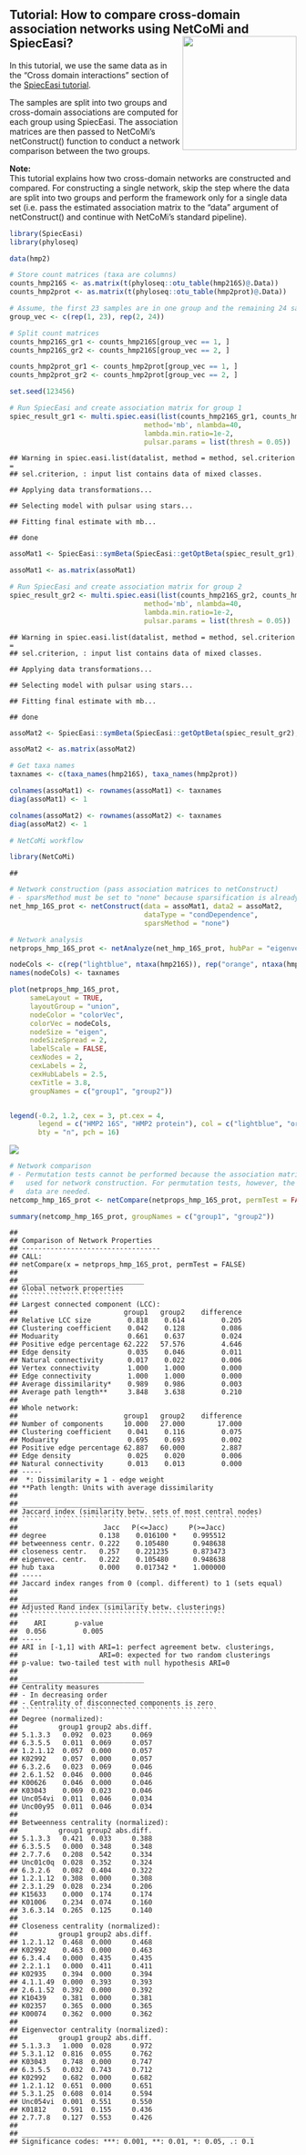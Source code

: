 
## Tutorial: How to compare cross-domain association networks using NetCoMi and SpiecEasi? <img src="figures/NetCoMi_logo_800x400_300dpi.png" align="right" width="200" />

In this tutorial, we use the same data as in the “Cross domain
interactions” section of the [SpiecEasi
tutorial](https://github.com/zdk123/SpiecEasi).

The samples are split into two groups and cross-domain associations are
computed for each group using SpiecEasi. The association matrices are
then passed to NetCoMi’s netConstruct() function to conduct a network
comparison between the two groups.

**Note:**  
This tutorial explains how two cross-domain networks are constructed and
compared. For constructing a single network, skip the step where the
data are split into two groups and perform the framework only for a
single data set (i.e. pass the estimated association matrix to the
“data” argument of netConstruct() and continue with NetCoMi’s standard
pipeline).

``` r
library(SpiecEasi)
library(phyloseq)

data(hmp2)

# Store count matrices (taxa are columns)
counts_hmp216S <- as.matrix(t(phyloseq::otu_table(hmp216S)@.Data))
counts_hmp2prot <- as.matrix(t(phyloseq::otu_table(hmp2prot)@.Data))

# Assume, the first 23 samples are in one group and the remaining 24 samples in the other group
group_vec <- c(rep(1, 23), rep(2, 24))

# Split count matrices
counts_hmp216S_gr1 <- counts_hmp216S[group_vec == 1, ]
counts_hmp216S_gr2 <- counts_hmp216S[group_vec == 2, ]

counts_hmp2prot_gr1 <- counts_hmp2prot[group_vec == 1, ]
counts_hmp2prot_gr2 <- counts_hmp2prot[group_vec == 2, ]

set.seed(123456)

# Run SpiecEasi and create association matrix for group 1
spiec_result_gr1 <- multi.spiec.easi(list(counts_hmp216S_gr1, counts_hmp2prot_gr1), 
                                 method='mb', nlambda=40, 
                                 lambda.min.ratio=1e-2, 
                                 pulsar.params = list(thresh = 0.05))
```

    ## Warning in spiec.easi.list(datalist, method = method, sel.criterion =
    ## sel.criterion, : input list contains data of mixed classes.

    ## Applying data transformations...

    ## Selecting model with pulsar using stars...

    ## Fitting final estimate with mb...

    ## done

``` r
assoMat1 <- SpiecEasi::symBeta(SpiecEasi::getOptBeta(spiec_result_gr1), mode = "ave")

assoMat1 <- as.matrix(assoMat1)

# Run SpiecEasi and create association matrix for group 2
spiec_result_gr2 <- multi.spiec.easi(list(counts_hmp216S_gr2, counts_hmp2prot_gr2), 
                                 method='mb', nlambda=40, 
                                 lambda.min.ratio=1e-2, 
                                 pulsar.params = list(thresh = 0.05))
```

    ## Warning in spiec.easi.list(datalist, method = method, sel.criterion =
    ## sel.criterion, : input list contains data of mixed classes.

    ## Applying data transformations...

    ## Selecting model with pulsar using stars...

    ## Fitting final estimate with mb...

    ## done

``` r
assoMat2 <- SpiecEasi::symBeta(SpiecEasi::getOptBeta(spiec_result_gr2), mode = "ave")

assoMat2 <- as.matrix(assoMat2)

# Get taxa names
taxnames <- c(taxa_names(hmp216S), taxa_names(hmp2prot))

colnames(assoMat1) <- rownames(assoMat1) <- taxnames
diag(assoMat1) <- 1

colnames(assoMat2) <- rownames(assoMat2) <- taxnames
diag(assoMat2) <- 1
```

``` r
# NetCoMi workflow 

library(NetCoMi)
```

    ## 

``` r
# Network construction (pass association matrices to netConstruct)
# - sparsMethod must be set to "none" because sparsification is already included in SpiecEasi
net_hmp_16S_prot <- netConstruct(data = assoMat1, data2 = assoMat2, 
                                 dataType = "condDependence", 
                                 sparsMethod = "none")

# Network analysis
netprops_hmp_16S_prot <- netAnalyze(net_hmp_16S_prot, hubPar = "eigenvector")
```

``` r
nodeCols <- c(rep("lightblue", ntaxa(hmp216S)), rep("orange", ntaxa(hmp2prot)))
names(nodeCols) <- taxnames

plot(netprops_hmp_16S_prot, 
     sameLayout = TRUE, 
     layoutGroup = "union",
     nodeColor = "colorVec", 
     colorVec = nodeCols,
     nodeSize = "eigen", 
     nodeSizeSpread = 2,
     labelScale = FALSE,
     cexNodes = 2, 
     cexLabels = 2,
     cexHubLabels = 2.5,
     cexTitle = 3.8,
     groupNames = c("group1", "group2"))


legend(-0.2, 1.2, cex = 3, pt.cex = 4, 
       legend = c("HMP2 16S", "HMP2 protein"), col = c("lightblue", "orange"), 
       bty = "n", pch = 16) 
```

![](figures/tutorial_cross-domain/network_plot-1.png)<!-- -->

``` r
# Network comparison
# - Permutation tests cannot be performed because the association matrices are
#   used for network construction. For permutation tests, however, the count 
#   data are needed.
netcomp_hmp_16S_prot <- netCompare(netprops_hmp_16S_prot, permTest = FALSE)

summary(netcomp_hmp_16S_prot, groupNames = c("group1", "group2"))
```

    ## 
    ## Comparison of Network Properties
    ## ----------------------------------
    ## CALL: 
    ## netCompare(x = netprops_hmp_16S_prot, permTest = FALSE)
    ## 
    ## ______________________________
    ## Global network properties
    ## `````````````````````````
    ## Largest connected component (LCC):
    ##                          group1   group2    difference
    ## Relative LCC size         0.818    0.614         0.205
    ## Clustering coefficient    0.042    0.128         0.086
    ## Moduarity                 0.661    0.637         0.024
    ## Positive edge percentage 62.222   57.576         4.646
    ## Edge density              0.035    0.046         0.011
    ## Natural connectivity      0.017    0.022         0.006
    ## Vertex connectivity       1.000    1.000         0.000
    ## Edge connectivity         1.000    1.000         0.000
    ## Average dissimilarity*    0.989    0.986         0.003
    ## Average path length**     3.848    3.638         0.210
    ## 
    ## Whole network:
    ##                          group1   group2    difference
    ## Number of components     10.000   27.000        17.000
    ## Clustering coefficient    0.041    0.116         0.075
    ## Moduarity                 0.695    0.693         0.002
    ## Positive edge percentage 62.887   60.000         2.887
    ## Edge density              0.025    0.020         0.006
    ## Natural connectivity      0.013    0.013         0.000
    ## -----
    ##  *: Dissimilarity = 1 - edge weight
    ## **Path length: Units with average dissimilarity
    ## 
    ## ______________________________
    ## Jaccard index (similarity betw. sets of most central nodes)
    ## ``````````````````````````````````````````````````````````
    ##                     Jacc   P(<=Jacc)     P(>=Jacc)   
    ## degree             0.138    0.016100 *    0.995512   
    ## betweenness centr. 0.222    0.105480      0.948638   
    ## closeness centr.   0.257    0.221235      0.873473   
    ## eigenvec. centr.   0.222    0.105480      0.948638   
    ## hub taxa           0.000    0.017342 *    1.000000   
    ## -----
    ## Jaccard index ranges from 0 (compl. different) to 1 (sets equal)
    ## 
    ## ______________________________
    ## Adjusted Rand index (similarity betw. clusterings)
    ## ``````````````````````````````````````````````````
    ##    ARI       p-value
    ##  0.056         0.005
    ## -----
    ## ARI in [-1,1] with ARI=1: perfect agreement betw. clusterings,
    ##                    ARI=0: expected for two random clusterings
    ## p-value: two-tailed test with null hypothesis ARI=0
    ## 
    ## ______________________________
    ## Centrality measures
    ## - In decreasing order
    ## - Centrality of disconnected components is zero
    ## ````````````````````````````````````````````````
    ## Degree (normalized):
    ##          group1 group2 abs.diff.
    ## 5.1.3.3   0.092  0.023     0.069
    ## 6.3.5.5   0.011  0.069     0.057
    ## 1.2.1.12  0.057  0.000     0.057
    ## K02992    0.057  0.000     0.057
    ## 6.3.2.6   0.023  0.069     0.046
    ## 2.6.1.52  0.046  0.000     0.046
    ## K00626    0.046  0.000     0.046
    ## K03043    0.069  0.023     0.046
    ## Unc054vi  0.011  0.046     0.034
    ## Unc00y95  0.011  0.046     0.034
    ## 
    ## Betweenness centrality (normalized):
    ##          group1 group2 abs.diff.
    ## 5.1.3.3   0.421  0.033     0.388
    ## 6.3.5.5   0.000  0.348     0.348
    ## 2.7.7.6   0.208  0.542     0.334
    ## Unc01c0q  0.028  0.352     0.324
    ## 6.3.2.6   0.082  0.404     0.322
    ## 1.2.1.12  0.308  0.000     0.308
    ## 2.3.1.29  0.028  0.234     0.206
    ## K15633    0.000  0.174     0.174
    ## K01006    0.234  0.074     0.160
    ## 3.6.3.14  0.265  0.125     0.140
    ## 
    ## Closeness centrality (normalized):
    ##          group1 group2 abs.diff.
    ## 1.2.1.12  0.468  0.000     0.468
    ## K02992    0.463  0.000     0.463
    ## 6.3.4.4   0.000  0.435     0.435
    ## 2.2.1.1   0.000  0.411     0.411
    ## K02935    0.394  0.000     0.394
    ## 4.1.1.49  0.000  0.393     0.393
    ## 2.6.1.52  0.392  0.000     0.392
    ## K10439    0.381  0.000     0.381
    ## K02357    0.365  0.000     0.365
    ## K00074    0.362  0.000     0.362
    ## 
    ## Eigenvector centrality (normalized):
    ##          group1 group2 abs.diff.
    ## 5.1.3.3   1.000  0.028     0.972
    ## 5.3.1.12  0.816  0.055     0.762
    ## K03043    0.748  0.000     0.747
    ## 6.3.5.5   0.032  0.743     0.712
    ## K02992    0.682  0.000     0.682
    ## 1.2.1.12  0.651  0.000     0.651
    ## 5.3.1.25  0.608  0.014     0.594
    ## Unc054vi  0.001  0.551     0.550
    ## K01812    0.591  0.155     0.436
    ## 2.7.7.8   0.127  0.553     0.426
    ## 
    ## _________________________________________________________
    ## Significance codes: ***: 0.001, **: 0.01, *: 0.05, .: 0.1
